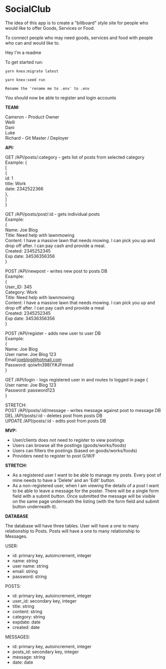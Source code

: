 # SocialClub
The idea of this app is to create a "billboard" style site for people who would like to offer Goods, Services or Food. 

To connect people who may need goods, services and food with people who can and would like to.

Hey I'm a readme

To get started run:
```
yarn knex:migrate latest
```
```
yarn knex:seed run
```
```
Rename the 'rename me to .env' to .env
```

You should now be able to register and login accounts

<strong>TEAM:</strong>

Cameron - Product Owner<br/>
Welli<br/>
Dani<br/>
Luke<br/>
Richard - Git Master / Deployer

<strong>API:</strong>

GET /API/posts/:category - gets list of posts from selected category<br/>
Example:
{ <br/>
  [ <br/>
    { <br/>
      id: 1 <br/>
      title: Work <br/>
      date: 2342522366 <br/>
     }, <br/>
   ] <br/>
 }<br/>   

GET /API/posts/post/:id - gets individual posts<br/>
Example:<br/>
{<br/>
  Name: Joe Blog<br/>
  Title: Need help with lawnmowing<br/>
  Content: I have a massive lawn that needs mowing. I can pick you up and drop off after. I can pay cash and provide a meal.<br/>
  Created: 2345252345<br/>
  Exp date: 34536356356<br/>
}<br/>

POST /API/newpost - writes new post to posts DB<br/>
Example:<br/>
{<br/>
  User_ID: 345<br/>
  Category: Work<br/>
  Title: Need help with lawnmowing<br/>
  Content: I have a massive lawn that needs mowing. I can pick you up and drop off after. I can pay cash and provide a meal<br/>
  Created: 2345252345<br/>
  Exp date: 34536356356 <br/>
}<br/>

POST /API/register - adds new user to user DB<br/>
Example:<br/>
{<br/>
  Name: Joe Blog<br/>
  User name: Joe Blog 123<br/>
  Email:joeblog@hotmail.com<br/>
  Password: qoiwfn398(Y#JFmnad<br/>
}<br/>

GET /API/login - logs registered user in and routes to logged in page
{<br/>
  User name: Joe Blog 123<br/>
  Password: password123  <br/>
}<br/>


STRETCH:<br/>
POST /API/posts/:id/message - writes message against post to message DB<br/>
DEL /API/posts/:id - deletes post from posts DB<br/>
UPDATE /API/posts/:id - edits post from posts DB 

<strong>MVP:</strong>

- User/clients does not need to register to view postings
- Users can browse all the postings (goods/works/foods)
- Users can filters the postings (based on goods/works/foods)
- Providers need to register to post G/W/F

<strong>STRETCH:</strong>

- As a registered user I want to be able to manage my posts. Every post of mine needs to have a 'Delete' and an 'Edit' button.
- As a non-registered user, when I am viewing the details of a post I want to be able to leave a message for the poster. There will be a single form field with a submit button. Once submitted the message will be visible on the same page underneath the listing (with the form field and submit button underneath it).

<strong>DATABASE</strong>

The database will have three tables.
User will have a one to many relationship to Posts.
Posts will have a one to many relationship to Messages.

USER:
- id: primary key, autoincrement, integer
- name: string
- user name: string
- email: string
- password: string

POSTS:
- id: primary key, autoincrement, integer
- user_id: secondary key, integer
- title: string
- content: string
- category: string
- expdate: date
- created: date

MESSAGES:
- id: primary key, autoincrement, integer
- posts_id: secondary key, integer
- message: string
- date: date

